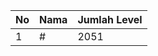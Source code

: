 | No | Nama            | Jumlah Level |
|----|-----------------|--------------|
| 1  | #    |    2051        |
